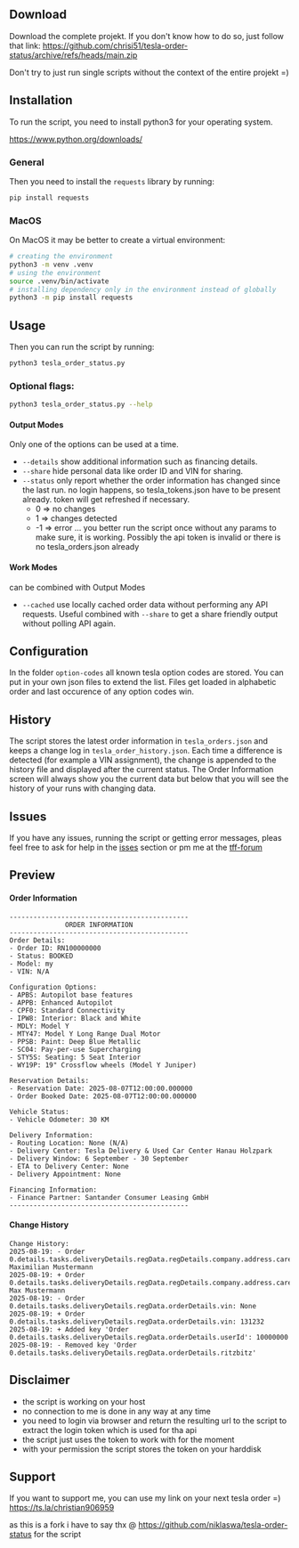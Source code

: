 ## Download
Download the complete projekt. 
If you don't know how to do so, just follow that link: https://github.com/chrisi51/tesla-order-status/archive/refs/heads/main.zip 

Don't try to just run single scripts without the context of the entire projekt =)

## Installation

To run the script, you need to install python3 for your operating system.

https://www.python.org/downloads/

### General
Then you need to install the `requests` library by running:
```sh
pip install requests
```

### MacOS
On MacOS it may be better to create a virtual environment:
```sh
# creating the environment
python3 -m venv .venv
# using the environment
source .venv/bin/activate
# installing dependency only in the environment instead of globally
python3 -m pip install requests
```

## Usage
Then you can run the script by running:
```sh
python3 tesla_order_status.py
```
### Optional flags:
```sh
python3 tesla_order_status.py --help
```
#### Output Modes
Only one of the options can be used at a time.
- `--details` show additional information such as financing details.
- `--share` hide personal data like order ID and VIN for sharing.
- `--status` only report whether the order information has changed since the last run. no login happens, so tesla_tokens.json have to be present already. token will get refreshed if necessary.
  - 0 => no changes
  - 1 => changes detected
  - -1 => error ... you better run the script once without any params to make sure, it is working. Possibly the api token is invalid or there is no tesla_orders.json already
#### Work Modes
can be combined with Output Modes
  - `--cached` use locally cached order data without performing any API requests. Useful combined with `--share` to get a share friendly output without polling API again.

## Configuration
In the folder `option-codes` all known tesla option codes are stored. You can put in your own json files to extend the list. Files get loaded in alphabetic order and last occurence of any option codes win.

## History
The script stores the latest order information in `tesla_orders.json` and keeps a change log in `tesla_order_history.json`. Each time a difference is detected (for example a VIN assignment), the change is appended to the history file and displayed after the current status.
The Order Information screen will always show you the current data but below that you will see the history of your runs with changing data. 

## Issues
If you have any issues, running the script or getting error messages, pleas feel free to ask for help in the [isses](https://github.com/chrisi51/tesla-order-status/issues) section or pm me at the [tff-forum](https://tff-forum.de/u/chrisi51/summary)

## Preview

#### Order Information
```
---------------------------------------------
              ORDER INFORMATION
---------------------------------------------
Order Details:
- Order ID: RN100000000
- Status: BOOKED
- Model: my
- VIN: N/A

Configuration Options:
- APBS: Autopilot base features
- APPB: Enhanced Autopilot
- CPF0: Standard Connectivity
- IPW8: Interior: Black and White
- MDLY: Model Y
- MTY47: Model Y Long Range Dual Motor
- PPSB: Paint: Deep Blue Metallic
- SC04: Pay-per-use Supercharging
- STY5S: Seating: 5 Seat Interior
- WY19P: 19" Crossflow wheels (Model Y Juniper)

Reservation Details:
- Reservation Date: 2025-08-07T12:00:00.000000
- Order Booked Date: 2025-08-07T12:00:00.000000

Vehicle Status:
- Vehicle Odometer: 30 KM

Delivery Information:
- Routing Location: None (N/A)
- Delivery Center: Tesla Delivery & Used Car Center Hanau Holzpark
- Delivery Window: 6 September - 30 September
- ETA to Delivery Center: None
- Delivery Appointment: None

Financing Information:
- Finance Partner: Santander Consumer Leasing GmbH
---------------------------------------------
```


#### Change History
```
Change History:
2025-08-19: - Order 0.details.tasks.deliveryDetails.regData.regDetails.company.address.careOf: Maximilian Mustermann
2025-08-19: + Order 0.details.tasks.deliveryDetails.regData.regDetails.company.address.careOf: Max Mustermann
2025-08-19: - Order 0.details.tasks.deliveryDetails.regData.orderDetails.vin: None
2025-08-19: + Order 0.details.tasks.deliveryDetails.regData.orderDetails.vin: 131232
2025-08-19: + Added key 'Order 0.details.tasks.deliveryDetails.regData.orderDetails.userId': 10000000
2025-08-19: - Removed key 'Order 0.details.tasks.deliveryDetails.regData.orderDetails.ritzbitz'
```
## Disclaimer
- the script is working on your host
- no connection to me is done in any way at any time
- you need to login via browser and return the resulting url to the script to extract the login token which is used for tha api
- the script just uses the token to work with for the moment
- with your permission the script stores the token on your harddisk

## Support
If you want to support me, you can use my link on your next tesla order =)
https://ts.la/christian906959

as this is a fork i have to say thx @ https://github.com/niklaswa/tesla-order-status for the script
